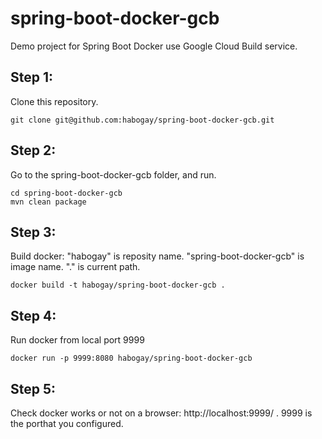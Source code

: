 # spring-boot-docker-gcb
Demo project for Spring Boot Docker use Google Cloud Build service.

## Step 1:
Clone this repository. 
```
git clone git@github.com:habogay/spring-boot-docker-gcb.git
```

## Step 2: 
Go to the spring-boot-docker-gcb folder, and run.
```
cd spring-boot-docker-gcb
mvn clean package
```

## Step 3:
Build docker: "habogay" is reposity name. "spring-boot-docker-gcb" is image name. "." is current path.
```
docker build -t habogay/spring-boot-docker-gcb .
```

## Step 4: 
Run docker from local port 9999 
```
docker run -p 9999:8080 habogay/spring-boot-docker-gcb
```

## Step 5: 
Check docker works or not on a browser: http://localhost:9999/ . 9999 is the porthat you configured.

